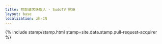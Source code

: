 ```yaml
---
title: 拉取请求获取人 - SudoTV 贴纸
layout: base
localization: zh-CN
---
```


{% include stamp/stamp.html
    stamp=site.data.stamp.pull-request-acquirer
%}